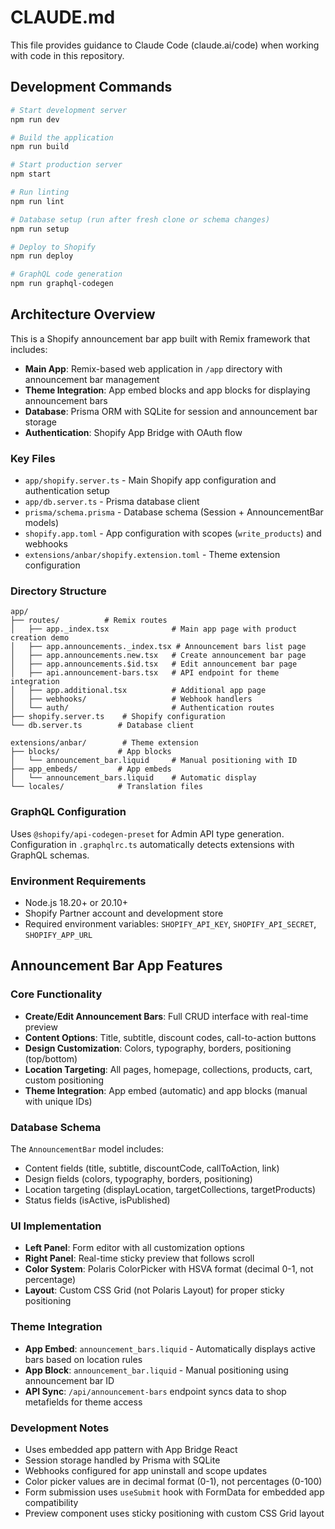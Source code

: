 # CLAUDE.md

This file provides guidance to Claude Code (claude.ai/code) when working with code in this repository.

## Development Commands

```bash
# Start development server
npm run dev

# Build the application
npm run build

# Start production server
npm start

# Run linting
npm run lint

# Database setup (run after fresh clone or schema changes)
npm run setup

# Deploy to Shopify
npm run deploy

# GraphQL code generation
npm run graphql-codegen
```

## Architecture Overview

This is a Shopify announcement bar app built with Remix framework that includes:

- **Main App**: Remix-based web application in `/app` directory with announcement bar management
- **Theme Integration**: App embed blocks and app blocks for displaying announcement bars
- **Database**: Prisma ORM with SQLite for session and announcement bar storage
- **Authentication**: Shopify App Bridge with OAuth flow

### Key Files

- `app/shopify.server.ts` - Main Shopify app configuration and authentication setup
- `app/db.server.ts` - Prisma database client
- `prisma/schema.prisma` - Database schema (Session + AnnouncementBar models)
- `shopify.app.toml` - App configuration with scopes (`write_products`) and webhooks
- `extensions/anbar/shopify.extension.toml` - Theme extension configuration

### Directory Structure

```
app/
├── routes/          # Remix routes
│   ├── app._index.tsx              # Main app page with product creation demo
│   ├── app.announcements._index.tsx # Announcement bars list page
│   ├── app.announcements.new.tsx   # Create announcement bar page
│   ├── app.announcements.$id.tsx   # Edit announcement bar page
│   ├── api.announcement-bars.tsx   # API endpoint for theme integration
│   ├── app.additional.tsx          # Additional app page
│   ├── webhooks/                   # Webhook handlers
│   └── auth/                       # Authentication routes
├── shopify.server.ts    # Shopify configuration
└── db.server.ts        # Database client

extensions/anbar/        # Theme extension
├── blocks/             # App blocks
│   └── announcement_bar.liquid     # Manual positioning with ID
├── app_embeds/         # App embeds
│   └── announcement_bars.liquid    # Automatic display
└── locales/            # Translation files
```

### GraphQL Configuration

Uses `@shopify/api-codegen-preset` for Admin API type generation. Configuration in `.graphqlrc.ts` automatically detects extensions with GraphQL schemas.

### Environment Requirements

- Node.js 18.20+ or 20.10+
- Shopify Partner account and development store
- Required environment variables: `SHOPIFY_API_KEY`, `SHOPIFY_API_SECRET`, `SHOPIFY_APP_URL`

## Announcement Bar App Features

### Core Functionality
- **Create/Edit Announcement Bars**: Full CRUD interface with real-time preview
- **Content Options**: Title, subtitle, discount codes, call-to-action buttons
- **Design Customization**: Colors, typography, borders, positioning (top/bottom)
- **Location Targeting**: All pages, homepage, collections, products, cart, custom positioning
- **Theme Integration**: App embed (automatic) and app blocks (manual with unique IDs)

### Database Schema
The `AnnouncementBar` model includes:
- Content fields (title, subtitle, discountCode, callToAction, link)
- Design fields (colors, typography, borders, positioning)
- Location targeting (displayLocation, targetCollections, targetProducts)
- Status fields (isActive, isPublished)

### UI Implementation
- **Left Panel**: Form editor with all customization options
- **Right Panel**: Real-time sticky preview that follows scroll
- **Color System**: Polaris ColorPicker with HSVA format (decimal 0-1, not percentage)
- **Layout**: Custom CSS Grid (not Polaris Layout) for proper sticky positioning

### Theme Integration
- **App Embed**: `announcement_bars.liquid` - Automatically displays active bars based on location rules
- **App Block**: `announcement_bar.liquid` - Manual positioning using announcement bar ID
- **API Sync**: `/api/announcement-bars` endpoint syncs data to shop metafields for theme access

### Development Notes
- Uses embedded app pattern with App Bridge React
- Session storage handled by Prisma with SQLite
- Webhooks configured for app uninstall and scope updates
- Color picker values are in decimal format (0-1), not percentages (0-100)
- Form submission uses `useSubmit` hook with FormData for embedded app compatibility
- Preview component uses sticky positioning with custom CSS Grid layout